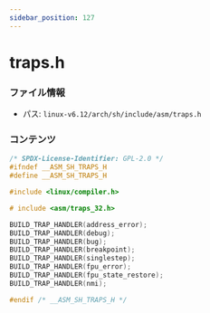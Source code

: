 ```yaml
---
sidebar_position: 127
---
```

# traps.h

### ファイル情報

- パス: `linux-v6.12/arch/sh/include/asm/traps.h`

### コンテンツ

```h
/* SPDX-License-Identifier: GPL-2.0 */
#ifndef __ASM_SH_TRAPS_H
#define __ASM_SH_TRAPS_H

#include <linux/compiler.h>

# include <asm/traps_32.h>

BUILD_TRAP_HANDLER(address_error);
BUILD_TRAP_HANDLER(debug);
BUILD_TRAP_HANDLER(bug);
BUILD_TRAP_HANDLER(breakpoint);
BUILD_TRAP_HANDLER(singlestep);
BUILD_TRAP_HANDLER(fpu_error);
BUILD_TRAP_HANDLER(fpu_state_restore);
BUILD_TRAP_HANDLER(nmi);

#endif /* __ASM_SH_TRAPS_H */

```
